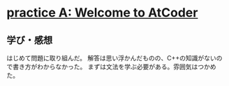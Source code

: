 # [practice A: Welcome to AtCoder](https://atcoder.jp/contests/practice/tasks/practice_1)

## 学び・感想
はじめて問題に取り組んだ。
解答は思い浮かんだものの、C++の知識がないので書き方がわからなかった。
まずは文法を学ぶ必要がある。雰囲気はつかめた。
